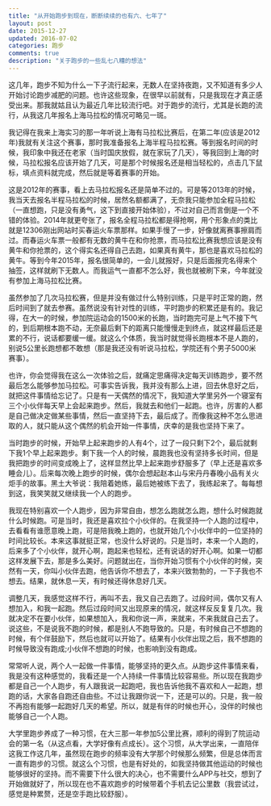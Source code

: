 ```yaml
---
title: "从开始跑步到现在，断断续续的也有六、七年了"
layout: post
date: 2015-12-27
updated: 2016-07-02
categories: 跑步
comments: true
description: "关于跑步的一些乱七八糟的想法"
---
```


这几年，跑步不知为什么一下子流行起来，无数人在坚持夜跑，又不知道有多少人开始讨论跑步减肥的问题。也许这些现象，在很早以前就有，只是我现在才真正感受出来。那我就姑且认为最近几年比较流行吧。对于跑步的流行，尤其是长跑的流行，从我这几年报名上海马拉松的情况可略见一斑。

我记得在我来上海实习的那一年听说上海有马拉松比赛后，在第二年(应该是2012年)我就有关注这个赛事，那时我准备报名上海半程马拉松赛。等到报名时间的时候，我印象中我还在老家（当时国庆放假，就在家玩了几天），等我回到上海的时候，马拉松报名应该开始了几天，可是那个时候报名还是相当轻松的，点击几下鼠标，填点资料就完成，然后就是等着赛事的开始。

这是2012年的赛事，看上去马拉松报名还是简单不过的。可是等2013年的时候，我当天去报名半程马拉松的时候，居然名额都满了，无奈我只能参加全程马拉松（一直想跑，只是没有勇气，这下到直接开始体验），不过对自己而言倒是一个不错的体验。2014年就更夸张了，报名全程马拉松都是得抢啊，用个形象点的类比就是12306刚出网站时买春运火车票那样。如果手慢了一步，好像就离赛事擦肩而过。而春运火车票一般都有无数的黄牛在和你抢票，而马拉松比赛我想应该是没有黄牛和你抢票的，这个得实名还得自己去跑，如果真有黄牛，那也是喜欢马拉松的黄牛。等到今年2015年，报名很简单的，一会儿就报好，只是后面报完名得来个抽签，这样就刷下无数人。而我运气一直都不怎么好，我也就被刷下来，今年就没有参加上海马拉松比赛。

虽然参加了几次马拉松赛，但是并没有做过什么特别训练，只是平时正常的跑，然后时间到了就去参赛。虽然说没有针对性的训练，平时跑步的积累还是有的。我记得，在大一的时候，参加院运动会的1500米的长跑，当时跑完可是上气不接下气的，到后期根本跑不动，无奈最后剩下的距离只能慢慢走到终点，就这样最后还是累的不行，说话都要缓一缓。就这么个体质，我当时就觉得长跑根本不是人跑的，别说5公里长跑想都不敢想（那是我还没有听说马拉松，学院还有个男子5000米赛事）。

也许，你会觉得我在这么一次体验之后，就痛定思痛得决定每天训练跑步，要不然最后怎么能够参加马拉松。可事实告诉我，我并没有那么上进，回去休息好之后，就把这件事情给忘记了。只是有一天偶然的情况下，我知道大学里另外一个寝室有三个小伙伴每天早上会起来跑步。然后，我就去和他们一起跑。也许，厉害的人都是自己做决定做某些事情，然后一直坚持下去，最后成了。而像我这种不怎么思进取的人，就只能从这个偶然的机会开始一件事情，庆幸的是我也坚持下来了。

当时跑步的时候，开始早上起来跑步的人有4个，过了一段只剩下2个，最后就剩下我1个早上起来跑步。剩下我一个人的时候，晨跑我也没有坚持多长时间，但是我把跑步的时间变成晚上了，这样显然比早上起来跑步舒服多了（早上还是喜欢多睡会儿）。后来每次晚上跑步的时候，偶尔会想起赵本山与宋丹丹春晚小品有关火炬手的故事。黑土大爷说：我陪着她练，最后她被练下去了，我练起来了。每每想到这，我笑笑就又继续我一个人的跑步。

我现在特别喜欢一个人跑步，因为非常自由，想怎么跑就怎么跑，想什么时候跑就什么时候跑。可是当时，我还是喜欢拉个小伙伴的。在我坚持一个人跑的过程中，去看看有谁愿意晚上跑，可是陪我晚上跑的，也就开始几个小伙伴中的一位坚持的时间比较长。本来这事就挺正常，也没什么好说的。只是当时，本来一个人跑的，后来多了个小伙伴，就开心啊，跑起来也轻松，还有说话的好开心啊。如果一切都这样发展下去，那是多么美好。问题就出在，当你开始习惯有个小伙伴的时候，突然有一天，你叫小伙伴去跑，他告诉你不想去了，本来兴致勃勃的，一下子我也不想去。结果，就休息一天，有时候还得休息好几天。

调整几天，我感觉这样不行，再叫不去，我又自己去跑了。过段时间，偶尔又有人想加入，和我一起跑。然后过段时间又出现原来的情况，就这样反反复复几次。我就决定不在要小伙伴，如果想加入，我和你说一声，来就来，不来我就自己去了。说这些，不是说我不跑的时候，都是别人不跑导致的。只是，有时候自己不想跑的时候，有个伴鼓励下，然后也就可以开始了。结果有小伙伴出现之后，我不想跑的时候导致没有跑成;小伙伴不想跑的时候，也影响到没有跑成。

常常听人说，两个人一起做一件事情，能够坚持的更久点。从跑步这件事情来看，我是没有这种感觉的，我看还是一个人持续一件事情比较容易些。所以现在我跑步都是自己一个人跑步，有人跟我说一起跑吧，我也告诉他我不喜欢和人一起跑，想跑的话，大家各自跑还自由些。不过让我跟你说一下，还是可以的。只是，我一般不再抱有能够一起跑好几天的希望。所以，就是有伴的时候也开心，没伴的时候也能够自己一个人跑。

大学里跑步养成了一种习惯，在大三那一年参加5公里比赛，顺利的得到了院运动会的第一名（从这点看，大学好像有点成长）。这个习惯，从大学出来，一直陪伴这我工作这几年，虽然现在跑步的频率没有大学那个时候那么频繁，但是总体而言一直有跑步的习惯。就这么个习惯，也是有好处的，如我坚持做其他运动的时候也能够很好的坚持。而不需要下什么很大的决心，也不需要什么APP与社交，想到了开始做就好了，所以现在也不喜欢跑步的时候带着个手机去记公里数（我尝试过，感觉是种累赘，还是空手跑比较舒服）。
